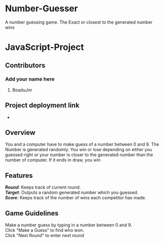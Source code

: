 # Number-Guesser
A number guessing game. The Exact or closest to the generated number wins

# JavaScript-Project

## Contributors
### Add your name here
1. BoaduJnr

## Project deployment link
- 

**Overview**
-
You and a computer have to make guess of a number between 0 and 9. The Number is generated randomly.
You win or lose depending on either you guessed right or your number is closer to the generated number than the number of computer.
If it ends in draw, you win

**Features**
-
***Round***: Keeps track of current round.  
***Target***: Outputs a random generated number which you guessed.  
***Score***: Keeps track of the number of wins each competitor has made.

**Game Guidelines**
-
Make a number guess by typing in a number between 0 and 9.  
Click "Make a Guess" to find who won.  
Click "Next Round" to enter next round
 
